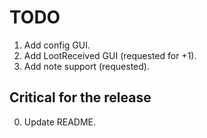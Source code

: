 # TODO

1. Add config GUI.
2. Add LootReceived GUI (requested for +1).
3. Add note support (requested).


## Critical for the release

0. Update README.
